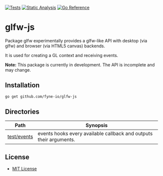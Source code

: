 [![Tests](https://github.com/fyne-io/glfw-js/actions/workflows/tests.yml/badge.svg)](https://github.com/fyne-io/glfw-js/actions/workflows/tests.yml)
[![Static Analysis](https://github.com/fyne-io/glfw-js/actions/workflows/analysis.yml/badge.svg)](https://github.com/fyne-io/glfw-js/actions/workflows/analysis.yml)
[![Go Reference](https://pkg.go.dev/badge/github.com/fyne-io/glfw-js.svg)](https://pkg.go.dev/github.com/fyne-io/glfw-js)

# glfw-js

Package glfw experimentally provides a glfw-like API
with desktop (via glfw) and browser (via HTML5 canvas) backends.

It is used for creating a GL context and receiving events.

**Note:** This package is currently in development. The API is incomplete and may change.

## Installation

```sh
go get github.com/fyne-io/glfw-js
```

## Directories

| Path                                                                | Synopsis                                                           |
|---------------------------------------------------------------------|--------------------------------------------------------------------|
| [test/events](https://pkg.go.dev/github.com/goxjs/glfw/test/events) | events hooks every available callback and outputs their arguments. |

## License

-	[MIT License](LICENSE)
